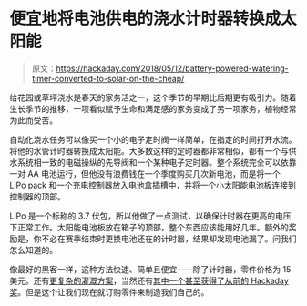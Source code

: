 # 便宜地将电池供电的浇水计时器转换成太阳能

> 原文：<https://hackaday.com/2018/05/12/battery-powered-watering-timer-converted-to-solar-on-the-cheap/>

给花园或草坪浇水是春天的家务活之一，这个季节的早期比后期更有吸引力。随着生长季节的推移，一项看似赋予生命和满足感的家务变成了另一项家务，植物经常为此而受苦。

自动化浇水任务可以像买一个小的电子定时阀一样简单，在指定的时间打开水流。将他的水管计时器转换成太阳能。大多数这样的定时器都非常相似，都有一个与供水系统相一致的电磁操纵的先导阀和一个某种电子定时器。整个系统完全可以依靠一对 AA 电池运行，但他没有浪费钱在一个季度购买几次新电池，而是将一个 LiPo pack 和一个充电控制器放入电池盒插槽中，并将一个小太阳能电池板连接到控制器的顶部。

LiPo 是一个标称的 3.7 伏包，所以他做了一点测试，以确保计时器在更高的电压下正常工作。太阳能电池板放在箱子的顶部，整个东西应该能用好几年。额外的奖励是，你不必在赛季结束时更换电池还在的计时器，结果却发现电池漏了。问我们怎么知道的。

像最好的黑客一样，这种方法快速、简单且便宜——除了计时器，零件价格为 15 美元。还有[更复杂的灌溉方案](https://hackaday.com/2016/04/16/esp8266-based-irrigation-controller/)，当然还有[其中一个甚至获得了从前的 Hackaday 奖](https://hackaday.com/2015/12/11/vinduino-full-irrigation-with-25-less-water/)。但是这个让我们现在就订购零件来制造我们自己的。